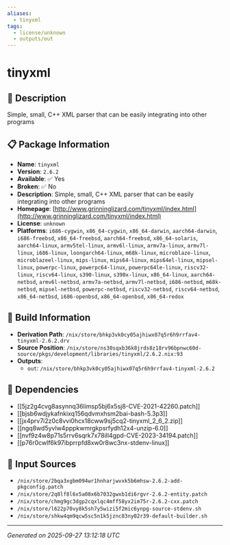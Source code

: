 ```yaml
---
aliases:
  - tinyxml
tags:
  - license/unknown
  - outputs/out
---
```


# tinyxml

## 📝 Description

Simple, small, C++ XML parser that can be easily integrating into other programs

## 📋 Package Information

- **Name**: `tinyxml`
- **Version**: `2.6.2`
- **Available**: ✅ Yes
- **Broken**: ✅ No
- **Description**: Simple, small, C++ XML parser that can be easily integrating into other programs
- **Homepage**: [http://www.grinninglizard.com/tinyxml/index.html](http://www.grinninglizard.com/tinyxml/index.html)
- **License**: `unknown`
- **Platforms**: `i686-cygwin`, `x86_64-cygwin`, `x86_64-darwin`, `aarch64-darwin`, `i686-freebsd`, `x86_64-freebsd`, `aarch64-freebsd`, `x86_64-solaris`, `aarch64-linux`, `armv5tel-linux`, `armv6l-linux`, `armv7a-linux`, `armv7l-linux`, `i686-linux`, `loongarch64-linux`, `m68k-linux`, `microblaze-linux`, `microblazeel-linux`, `mips-linux`, `mips64-linux`, `mips64el-linux`, `mipsel-linux`, `powerpc-linux`, `powerpc64-linux`, `powerpc64le-linux`, `riscv32-linux`, `riscv64-linux`, `s390-linux`, `s390x-linux`, `x86_64-linux`, `aarch64-netbsd`, `armv6l-netbsd`, `armv7a-netbsd`, `armv7l-netbsd`, `i686-netbsd`, `m68k-netbsd`, `mipsel-netbsd`, `powerpc-netbsd`, `riscv32-netbsd`, `riscv64-netbsd`, `x86_64-netbsd`, `i686-openbsd`, `x86_64-openbsd`, `x86_64-redox`

## 🔧 Build Information

- **Derivation Path**: `/nix/store/bhkp3vk0cy05ajhiwx07q5r6h9rrfav4-tinyxml-2.6.2.drv`
- **Source Position**: `/nix/store/ns30sqxb36k8jrds8z18rv96bpnwc60d-source/pkgs/development/libraries/tinyxml/2.6.2.nix:93`
- **Outputs**:
  - `out`:  `/nix/store/bhkp3vk0cy05ajhiwx07q5r6h9rrfav4-tinyxml-2.6.2`

## 🔗 Dependencies

- [[5jz2g4cvg8asynnq36limsp5bj6x5sj8-CVE-2021-42260.patch]]
- [[bjsb6wdjykafnkixq156qdvmxhsm2bai-bash-5.3p3]]
- [[jx4prv7i2z0c8vvi0hcx18cww9sj5cq2-tinyxml_2_6_2.zip]]
- [[ngq8wd5yvlw4pppkwmrgkpsrfydh12x4-unzip-6.0]]
- [[nvf9z4w8p71s5rrv6sqrk7x78ill4gpd-CVE-2023-34194.patch]]
- [[p76r0cwlf6k97ibprrpfd8xw0r8wc3nx-stdenv-linux]]

## 📁 Input Sources

- `/nix/store/2bqa3xgbm094wr1hnharjwvxk5b6mhsw-2.6.2-add-pkgconfig.patch`
- `/nix/store/2q8lf8l6x5a08x6b7032gwxb1di6rgvr-2.6.2-entity.patch`
- `/nix/store/chmg9gc3dgp2cqxlqc4mff58yx2im75r-2.6.2-cxx.patch`
- `/nix/store/l622p70vy8k5sh7y5wizi5f2mic6ynpg-source-stdenv.sh`
- `/nix/store/shkw4qm9qcw5sc5n1k5jznc83ny02r39-default-builder.sh`

---
*Generated on 2025-09-27 13:12:18 UTC*
